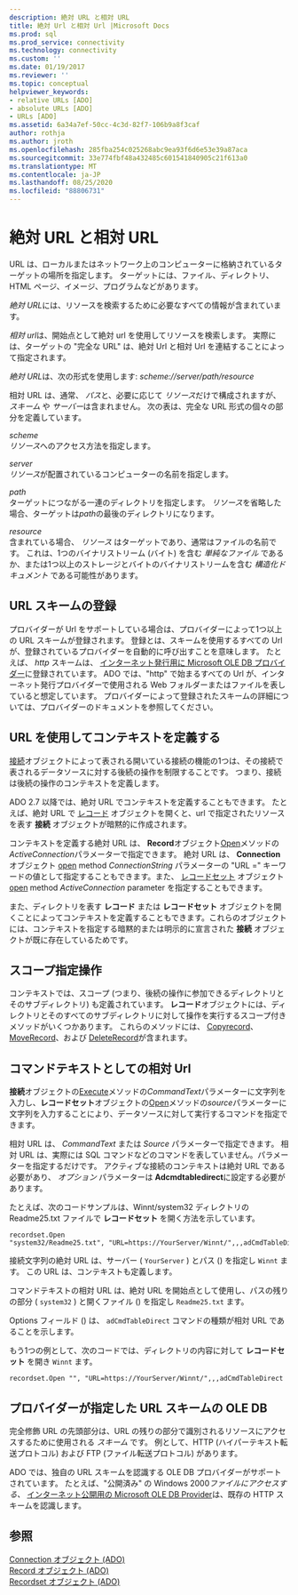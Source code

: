 ```yaml
---
description: 絶対 URL と相対 URL
title: 絶対 Url と相対 Url |Microsoft Docs
ms.prod: sql
ms.prod_service: connectivity
ms.technology: connectivity
ms.custom: ''
ms.date: 01/19/2017
ms.reviewer: ''
ms.topic: conceptual
helpviewer_keywords:
- relative URLs [ADO]
- absolute URLs [ADO]
- URLs [ADO]
ms.assetid: 6a34a7ef-50cc-4c3d-82f7-106b9a8f3caf
author: rothja
ms.author: jroth
ms.openlocfilehash: 285fba254c025268abc9ea93f6d6e53e39a87aca
ms.sourcegitcommit: 33e774fbf48a432485c601541840905c21f613a0
ms.translationtype: MT
ms.contentlocale: ja-JP
ms.lasthandoff: 08/25/2020
ms.locfileid: "88806731"
---
```

# <a name="absolute-and-relative-urls"></a>絶対 URL と相対 URL
URL は、ローカルまたはネットワーク上のコンピューターに格納されているターゲットの場所を指定します。 ターゲットには、ファイル、ディレクトリ、HTML ページ、イメージ、プログラムなどがあります。  
  
 *絶対 URL*には、リソースを検索するために必要なすべての情報が含まれています。  
  
 *相対 url*は、開始点として絶対 url を使用してリソースを検索します。 実際には、ターゲットの "完全な URL" は、絶対 Url と相対 Url を連結することによって指定されます。  
  
 *絶対 URL*は、次の形式を使用します: *scheme://server/path/resource*  
  
 相対 URL は、通常、 *パス*と、必要に応じて *リソース*だけで構成されますが、 *スキーム* や *サーバー*は含まれません。 次の表は、完全な URL 形式の個々の部分を定義しています。  
  
 *scheme*  
 *リソース*へのアクセス方法を指定します。  
  
 *server*  
 *リソース*が配置されているコンピューターの名前を指定します。  
  
 *path*  
 ターゲットにつながる一連のディレクトリを指定します。 *リソース*を省略した場合、ターゲットは*path*の最後のディレクトリになります。  
  
 *resource*  
 含まれている場合、 *リソース* はターゲットであり、通常はファイルの名前です。 これは、1つのバイナリストリーム (バイト) を含む *単純なファイル* であるか、または1つ以上のストレージとバイトのバイナリストリームを含む *構造化ドキュメント* である可能性があります。  
  
## <a name="url-scheme-registration"></a>URL スキームの登録  
 プロバイダーが Url をサポートしている場合は、プロバイダーによって1つ以上の URL スキームが登録されます。 登録とは、スキームを使用するすべての Url が、登録されているプロバイダーを自動的に呼び出すことを意味します。 たとえば、 *http* スキームは、 [インターネット発行用に Microsoft OLE DB プロバイダー](../appendixes/microsoft-ole-db-provider-for-internet-publishing.md)に登録されています。 ADO では、"http" で始まるすべての Url が、インターネット発行プロバイダーで使用される Web フォルダーまたはファイルを表していると想定しています。 プロバイダーによって登録されたスキームの詳細については、プロバイダーのドキュメントを参照してください。  
  
## <a name="defining-context-with-a-url"></a>URL を使用してコンテキストを定義する  
 [接続](../../reference/ado-api/connection-object-ado.md)オブジェクトによって表される開いている接続の機能の1つは、その接続で表されるデータソースに対する後続の操作を制限することです。 つまり、接続は後続の操作のコンテキストを定義します。  
  
 ADO 2.7 以降では、絶対 URL でコンテキストを定義することもできます。 たとえば、絶対 URL で [レコード](../../reference/ado-api/record-object-ado.md) オブジェクトを開くと、url で指定されたリソースを表す **接続** オブジェクトが暗黙的に作成されます。  
  
 コンテキストを定義する絶対 URL は、 **Record**オブジェクト[Open](../../reference/ado-api/open-method-ado-record.md)メソッドの*ActiveConnection*パラメーターで指定できます。 絶対 URL は、 **Connection** オブジェクト [open](../../reference/ado-api/open-method-ado-connection.md) method *ConnectionString* パラメーターの "URL =" キーワードの値として指定することもできます。また、 [レコードセット](../../reference/ado-api/recordset-object-ado.md) オブジェクト [open](../../reference/ado-api/open-method-ado-recordset.md) method *ActiveConnection* parameter を指定することもできます。  
  
 また、ディレクトリを表す **レコード** または **レコードセット** オブジェクトを開くことによってコンテキストを定義することもできます。これらのオブジェクトには、コンテキストを指定する暗黙的または明示的に宣言された **接続** オブジェクトが既に存在しているためです。  
  
## <a name="scoped-operations"></a>スコープ指定操作  
 コンテキストでは、スコープ (つまり、後続の操作に参加できるディレクトリとそのサブディレクトリ) も定義されています。 **レコード**オブジェクトには、ディレクトリとそのすべてのサブディレクトリに対して操作を実行するスコープ付きメソッドがいくつかあります。 これらのメソッドには、 [Copyrecord](../../reference/ado-api/copyrecord-method-ado.md)、 [MoveRecord](../../reference/ado-api/moverecord-method-ado.md)、および [DeleteRecord](../../reference/ado-api/deleterecord-method-ado.md)が含まれます。  
  
## <a name="relative-urls-as-command-text"></a>コマンドテキストとしての相対 Url  
 **接続**オブジェクトの[Execute](../../reference/ado-api/execute-method-ado-connection.md)メソッドの*CommandText*パラメーターに文字列を入力し、**レコードセット**オブジェクトの[Open](../../reference/ado-api/open-method-ado-recordset.md)メソッドの*source*パラメーターに文字列を入力することにより、データソースに対して実行するコマンドを指定できます。  
  
 相対 URL は、 *CommandText* または *Source* パラメーターで指定できます。 相対 URL は、実際には SQL コマンドなどのコマンドを表していません。パラメーターを指定するだけです。 アクティブな接続のコンテキストは絶対 URL である必要があり、 *オプション* パラメーターは **Adcmdtabledirect**に設定する必要があります。  
  
 たとえば、次のコードサンプルは、Winnt/system32 ディレクトリの Readme25.txt ファイルで **レコードセット** を開く方法を示しています。  
  
```  
recordset.Open "system32/Readme25.txt", "URL=https://YourServer/Winnt/",,,adCmdTableDirect  
```  
  
 接続文字列の絶対 URL は、サーバー ( `YourServer` ) とパス () を指定し `Winnt` ます。 この URL は、コンテキストも定義します。  
  
 コマンドテキストの相対 URL は、絶対 URL を開始点として使用し、パスの残りの部分 ( `system32` ) と開くファイル () を指定し `Readme25.txt` ます。  
  
 Options フィールド () は、 `adCmdTableDirect` コマンドの種類が相対 URL であることを示します。  
  
 もう1つの例として、次のコードでは、ディレクトリの内容に対して **レコードセット** を開き `Winnt` ます。  
  
```  
recordset.Open "", "URL=https://YourServer/Winnt/",,,adCmdTableDirect  
```  
  
## <a name="ole-db-provider-supplied-url-schemes"></a>プロバイダーが指定した URL スキームの OLE DB  
 完全修飾 URL の先頭部分は、URL の残りの部分で識別されるリソースにアクセスするために使用される *スキーム* です。 例として、HTTP (ハイパーテキスト転送プロトコル) および FTP (ファイル転送プロトコル) があります。  
  
 ADO では、独自の URL スキームを認識する OLE DB プロバイダーがサポートされています。 たとえば、"公開済み" の Windows 2000*ファイルにアクセスする、* [インターネット公開用の Microsoft OLE DB Provider](../appendixes/microsoft-ole-db-provider-for-internet-publishing.md)は、既存の HTTP スキームを認識します。  
  
## <a name="see-also"></a>参照  
 [Connection オブジェクト (ADO)](../../reference/ado-api/connection-object-ado.md)   
 [Record オブジェクト (ADO)](../../reference/ado-api/record-object-ado.md)   
 [Recordset オブジェクト (ADO)](../../reference/ado-api/recordset-object-ado.md)